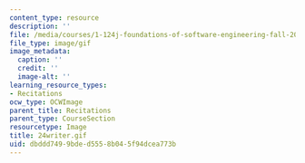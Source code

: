 ```yaml
---
content_type: resource
description: ''
file: /media/courses/1-124j-foundations-of-software-engineering-fall-2000/dbddd7499bded5558b045f94dcea773b_24writer.gif
file_type: image/gif
image_metadata:
  caption: ''
  credit: ''
  image-alt: ''
learning_resource_types:
- Recitations
ocw_type: OCWImage
parent_title: Recitations
parent_type: CourseSection
resourcetype: Image
title: 24writer.gif
uid: dbddd749-9bde-d555-8b04-5f94dcea773b
---
```

